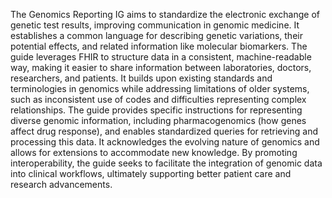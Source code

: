 The Genomics Reporting IG aims to standardize the electronic exchange of genetic test results, improving communication in genomic medicine. It establishes a common language for describing genetic variations, their potential effects, and related information like molecular biomarkers. The guide leverages FHIR to structure data in a consistent, machine-readable way, making it easier to share information between laboratories, doctors, researchers, and patients. It builds upon existing standards and terminologies in genomics while addressing limitations of older systems, such as inconsistent use of codes and difficulties representing complex relationships. The guide provides specific instructions for representing diverse genomic information, including pharmacogenomics (how genes affect drug response), and enables standardized queries for retrieving and processing this data. It acknowledges the evolving nature of genomics and allows for extensions to accommodate new knowledge. By promoting interoperability, the guide seeks to facilitate the integration of genomic data into clinical workflows, ultimately supporting better patient care and research advancements. 
